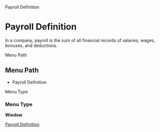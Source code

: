 
Payroll Definition
# Payroll Definition


In a company, payroll is the sum of all financial records of salaries, wages, bonuses, and deductions.

Menu Path
## Menu Path



- Payroll Definition

Menu Type
### Menu Type

**Window**


[Payroll Definition](../../window-payroll-definition.md)